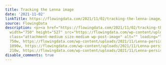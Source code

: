 ```yaml
---
title: Tracking the Lenna image
date: '2021-11-02'
linkTitle: https://flowingdata.com/2021/11/02/tracking-the-lenna-image/
source: FlowingData
description: <p><a href="https://flowingdata.com/2021/11/02/tracking-the-lenna-image/"><img
  width="750" height="527" src="https://flowingdata.com/wp-content/uploads/2021/11/Lenna-persistence-750x527.png"
  class="attachment-medium size-medium wp-post-image" alt="" loading="lazy" srcset="https://flowingdata.com/wp-content/uploads/2021/11/Lenna-persistence-750x527.png
  750w, https://flowingdata.com/wp-content/uploads/2021/11/Lenna-persistence-1090x767.png
  1090w, https://flowingdata.com/wp-content/uploads/2021/11/Lenna-persistence-210x148.png
  210w, https://flowingdata.com/wp-content/uploads/2021/11/Lenna-persist ...
disable_comments: true
---
```

<p><a href="https://flowingdata.com/2021/11/02/tracking-the-lenna-image/"><img width="750" height="527" src="https://flowingdata.com/wp-content/uploads/2021/11/Lenna-persistence-750x527.png" class="attachment-medium size-medium wp-post-image" alt="" loading="lazy" srcset="https://flowingdata.com/wp-content/uploads/2021/11/Lenna-persistence-750x527.png 750w, https://flowingdata.com/wp-content/uploads/2021/11/Lenna-persistence-1090x767.png 1090w, https://flowingdata.com/wp-content/uploads/2021/11/Lenna-persistence-210x148.png 210w, https://flowingdata.com/wp-content/uploads/2021/11/Lenna-persist ...